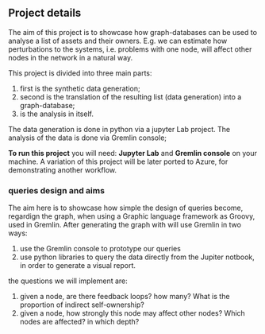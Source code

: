 
## Project details
The aim of this project is to showcase how graph-databases can be used to analyse a list of assets and their owners.
E.g. we can estimate how perturbations to the systems, i.e. problems with one node, will affect other nodes in the network in a natural way.

This project is divided into three main parts: 
1. first is the synthetic data generation;
2. second is the translation of the resulting list (data generation) into a graph-database;
3. is the analysis in itself. 

The data generation is done in python via a jupyter Lab project.
The analysis of the data is done via Gremlin console; 

**To run this project** you will need: **Jupyter Lab** and  **Gremlin console** on your machine. A variation of this project will be later ported to Azure, for demonstrating another workflow. 

### queries design and aims
The aim here is to showcase how simple the design of queries become, regardign the graph, when using a Graphic language framework as Groovy, used in Gremlin.
After generating the graph with will use Gremlin in two ways:
1. use the Gremlin console to prototype our queries
2. use python libraries to query the data directly from the Jupiter notbook, in order to generate a visual report.

the questions we will implement are:
1. given a node, are there feedback loops? how many? What is the proportion of indirect self-ownership?
2. given a node, how strongly this node may affect other nodes? Which nodes are affected? in which depth? 